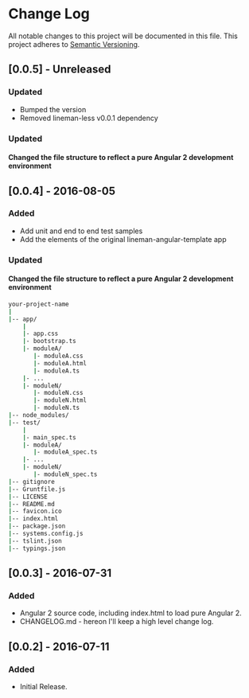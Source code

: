 # Change Log
All notable changes to this project will be documented in this file.
This project adheres to [Semantic Versioning](http://semver.org/).

## [0.0.5] - Unreleased
### Updated
* Bumped the version
* Removed lineman-less v0.0.1 dependency

### Updated
#### Changed the file structure to reflect a pure Angular 2 development environment

## [0.0.4] - 2016-08-05
### Added
* Add unit and end to end test samples
* Add the elements of the original lineman-angular-template app

### Updated
#### Changed the file structure to reflect a pure Angular 2 development environment
````bash
your-project-name
|
|-- app/
    |
    |- app.css
    |- bootstrap.ts
    |- moduleA/
       |- moduleA.css
       |- moduleA.html
       |- moduleA.ts
    |- ...
    |- moduleN/
       |- moduleN.css
       |- moduleN.html
       |- moduleN.ts    
|-- node_modules/
|-- test/
    |
    |- main_spec.ts
    |- moduleA/
       |- moduleA_spec.ts
    |- ...
    |- moduleN/
       |- moduleN_spec.ts    
|-- gitignore
|-- Gruntfile.js
|-- LICENSE
|-- README.md
|-- favicon.ico
|-- index.html
|-- package.json
|-- systems.config.js
|-- tslint.json
|-- typings.json
````

## [0.0.3] - 2016-07-31
### Added
* Angular 2 source code, including index.html to load pure Angular 2.
* CHANGELOG.md - hereon I'll keep a high level change log.

## [0.0.2] - 2016-07-11
### Added
* Initial Release.